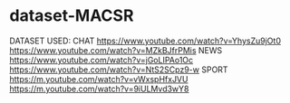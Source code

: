 # dataset-MACSR

DATASET USED:
CHAT
https://www.youtube.com/watch?v=YhysZu9jOt0
https://www.youtube.com/watch?v=MZkBJfrPMis
NEWS
https://www.youtube.com/watch?v=jGoLIPAo1Oc
https://www.youtube.com/watch?v=NtS2SCpz9-w
SPORT
https://m.youtube.com/watch?v=vWxspHfxJVU
https://m.youtube.com/watch?v=9iULMvd3wY8
